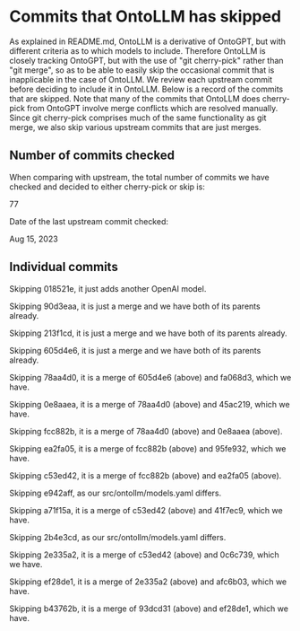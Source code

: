 # Commits that OntoLLM has skipped

As explained in README.md, OntoLLM is a derivative of OntoGPT, but with different criteria as to which models to include.  Therefore OntoLLM is closely tracking OntoGPT, but with the use of "git cherry-pick" rather than "git merge", so as to be able to easily skip the occasional commit that is inapplicable in the case of OntoLLM.  We review each upstream commit before deciding to include it in OntoLLM.  Below is a record of the commits that are skipped.  Note that many of the commits that OntoLLM does cherry-pick from OntoGPT involve merge conflicts which are resolved manually. Since git cherry-pick comprises much of the same functionality as git merge, we also skip various upstream commits that are just merges.

## Number of commits checked

When comparing with upstream, the total number of commits we have checked and
decided to either cherry-pick or skip is:

77

Date of the last upstream commit checked:

Aug 15, 2023

## Individual commits

Skipping 018521e, it just adds another OpenAI model.

Skipping 90d3eaa, it is just a merge and we have both of its parents already.

Skipping 213f1cd, it is just a merge and we have both of its parents already.

Skipping 605d4e6, it is just a merge and we have both of its parents already.

Skipping 78aa4d0, it is a merge of 605d4e6 (above) and fa068d3, which we have.

Skipping 0e8aaea, it is a merge of 78aa4d0 (above) and 45ac219, which we have.

Skipping fcc882b, it is a merge of 78aa4d0 (above) and 0e8aaea (above).

Skipping ea2fa05, it is a merge of fcc882b (above) and 95fe932, which we have.

Skipping c53ed42, it is a merge of fcc882b (above) and ea2fa05 (above).

Skipping e942aff, as our src/ontollm/models.yaml differs.

Skipping a71f15a, it is a merge of c53ed42 (above) and 41f7ec9, which we have.

Skipping 2b4e3cd, as our src/ontollm/models.yaml differs.

Skipping 2e335a2, it is a merge of c53ed42 (above) and 0c6c739, which we have.

Skipping ef28de1, it is a merge of 2e335a2 (above) and afc6b03, which we have.

Skipping b43762b, it is a merge of 93dcd31 (above) and ef28de1, which we have.

